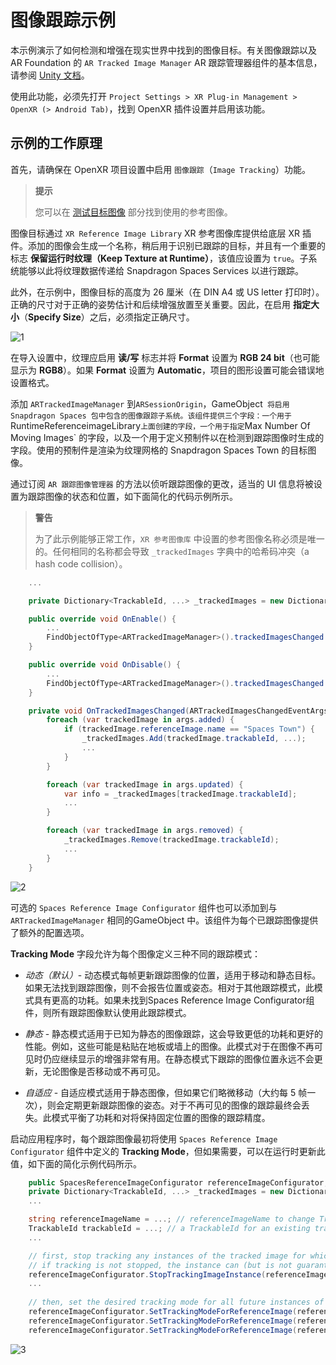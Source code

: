 # 图像跟踪示例

本示例演示了如何检测和增强在现实世界中找到的图像目标。有关图像跟踪以及 AR Foundation 的 `AR Tracked Image Manager` AR 跟踪管理器组件的基本信息，请参阅 [Unity 文档](https://docs.unity3d.com/Packages/com.unity.xr.arfoundation@4.2/manual/tracked-image-manager.html)。

使用此功能，必须先打开 `Project Settings > XR Plug-in Management > OpenXR (> Android Tab)`，找到 OpenXR 插件设置并启用该功能。

## 示例的工作原理

首先，请确保在 OpenXR 项目设置中启用 `图像跟踪`（`Image Tracking`）功能。

> **提示**
>
> 您可以在 [测试目标图像](./../../designux/ImageTargetsToTry.md) 部分找到使用的参考图像。 

图像目标通过 `XR Reference Image Library` XR 参考图像库提供给底层 XR 插件。添加的图像会生成一个名称，稍后用于识别已跟踪的目标，并且有一个重要的标志 **保留运行时纹理（Keep Texture at Runtime）**，该值应设置为 `true`。子系统能够以此将纹理数据传递给 Snapdragon Spaces Services 以进行跟踪。

此外，在示例中，图像目标的高度为 26 厘米（在 DIN A4 或 US letter 打印时）。正确的尺寸对于正确的姿势估计和后续增强放置至关重要。因此，在启用 **指定大小**（**Specify Size**）之后，必须指定正确尺寸。

![1](./pic-ImageTrackingSample/1.png)

在导入设置中，纹理应启用 **读/写** 标志并将 **Format** 设置为 **RGB 24 bit**（也可能显示为 **RGB8**）。如果 **Format** 设置为 **Automatic**，项目的图形设置可能会错误地设置格式。

添加 `ARTrackedImageManager` 到`ARSessionOrigin`，GameObject` 将启用 Snapdragon Spaces 包中包含的图像跟踪子系统。该组件提供三个字段：一个用于`RuntimeReferenceimageLibrary` 上面创建的字段，一个用于指定 `Max Number Of Moving Images` 的字段，以及一个用于定义预制件以在检测到跟踪图像时生成的字段。使用的预制件是渲染为纹理网格的 Snapdragon Spaces Town 的目标图像。

通过订阅 `AR 跟踪图像管理器` 的方法以侦听跟踪图像的更改，适当的 UI 信息将被设置为跟踪图像的状态和位置，如下面简化的代码示例所示。

> **警告**
>
> 为了此示例能够正常工作，`XR 参考图像库` 中设置的参考图像名称必须是唯一的。任何相同的名称都会导致 `_trackedImages` 字典中的哈希码冲突（a hash code collision）。

``` csharp
    ...

    private Dictionary<TrackableId, ...> _trackedImages = new Dictionary<TrackableId, ...>();

    public override void OnEnable() {
        ...
        FindObjectOfType<ARTrackedImageManager>().trackedImagesChanged += OnTrackedImagesChanged;
    }

    public override void OnDisable() {
        ...
        FindObjectOfType<ARTrackedImageManager>().trackedImagesChanged -= OnTrackedImagesChanged;
    }

    private void OnTrackedImagesChanged(ARTrackedImagesChangedEventArgs args) {
        foreach (var trackedImage in args.added) {
            if (trackedImage.referenceImage.name == "Spaces Town") {
                _trackedImages.Add(trackedImage.trackableId, ...);
                ...
            }
        }

        foreach (var trackedImage in args.updated) {
            var info = _trackedImages[trackedImage.trackableId];
            ...
        }

        foreach (var trackedImage in args.removed) {
            _trackedImages.Remove(trackedImage.trackableId);
            ...
        }
    }
```

![2](./pic-ImageTrackingSample/2.png)

可选的 `Spaces Reference Image Configurator` 组件也可以添加到与 `ARTrackedImageManager` 相同的GameObject 中。该组件为每个已跟踪图像提供了额外的配置选项。

**Tracking Mode** 字段允许为每个图像定义三种不同的跟踪模式：

- *动态（默认）*- 动态模式每帧更新跟踪图像的位置，适用于移动和静态目标。如果无法找到跟踪图像，则不会报告位置或姿态。相对于其他跟踪模式，此模式具有更高的功耗。如果未找到Spaces Reference Image Configurator组件，则所有跟踪图像默认使用此跟踪模式。

- *静态* - 静态模式适用于已知为静态的图像跟踪，这会导致更低的功耗和更好的性能。例如，这些可能是粘贴在地板或墙上的图像。此模式对于在图像不再可见时仍应继续显示的增强非常有用。在静态模式下跟踪的图像位置永远不会更新，无论图像是否移动或不再可见。

- *自适应* - 自适应模式适用于静态图像，但如果它们略微移动（大约每 5 帧一次），则会定期更新跟踪图像的姿态。对于不再可见的图像的跟踪最终会丢失。此模式平衡了功耗和对将保持固定位置的图像的跟踪精度。

启动应用程序时，每个跟踪图像最初将使用 `Spaces Reference Image Configurator` 组件中定义的 **Tracking Mode**，但如果需要，可以在运行时更新此值，如下面的简化示例代码所示。

``` csharp
    public SpacesReferenceImageConfigurator referenceImageConfigurator;
    private Dictionary<TrackableId, ...> _trackedImages = new Dictionary<TrackableId, ...>();
    ...

    string referenceImageName = ...; // referenceImageName to change Tracking Mode for
    TrackableId trackableId = ...; // a TrackableId for an existing tracked instance of this image
    ...

    // first, stop tracking any instances of the tracked image for which the Tracking Mode should be updated.
    // if tracking is not stopped, the instance can (but is not guaranteed to) continue to be tracked using the old Tracking Mode for some time 
    referenceImageConfigurator.StopTrackingImageInstance(referenceImageName, trackableId);
    ...
    
    // then, set the desired tracking mode for all future instances of the tracked image with that referenceImageName
    referenceImageConfigurator.SetTrackingModeForReferenceImage(referenceImageName, SpacesImageTrackingMode.DYNAMIC);
    referenceImageConfigurator.SetTrackingModeForReferenceImage(referenceImageName, SpacesImageTrackingMode.STATIC);
    referenceImageConfigurator.SetTrackingModeForReferenceImage(referenceImageName, SpacesImageTrackingMode.ADAPTIVE);
```

![3](./pic-ImageTrackingSample/3.png)
